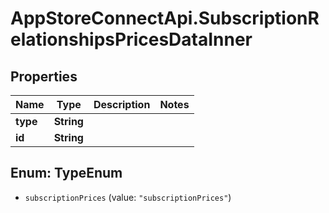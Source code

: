 # AppStoreConnectApi.SubscriptionRelationshipsPricesDataInner

## Properties

Name | Type | Description | Notes
------------ | ------------- | ------------- | -------------
**type** | **String** |  | 
**id** | **String** |  | 



## Enum: TypeEnum


* `subscriptionPrices` (value: `"subscriptionPrices"`)




